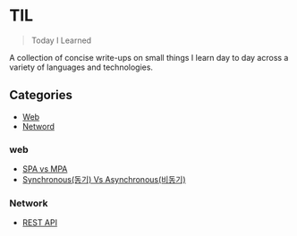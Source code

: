 # TIL
> Today I Learned

A collection of concise write-ups on small things I learn day to day across a variety of languages and technologies.

## Categories
* [Web](#web)
* [Netword](#Network)
### web
- [SPA vs MPA](/web/SPA_vs_MPA.md)
- [Synchronous(동기) Vs Asynchronous(비동기)](/web/Synchronous_vs_Asynchronous.md)

### Network
- [REST API](/network/RESTAPI.md)
